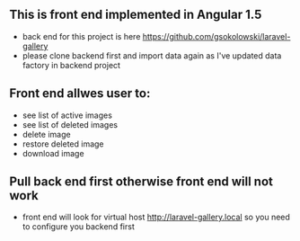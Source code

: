 ## This is front end implemented in Angular 1.5
- back end for this project is here https://github.com/gsokolowski/laravel-gallery
- please clone backend first and import data again as I've updated data factory in backend project

## Front end allwes user to:
- see list of active images
- see list of deleted images
- delete image
- restore deleted image
- download image

## Pull back end first otherwise front end will not work

- front end will look for virtual host http://laravel-gallery.local so you need to configure you backend first


